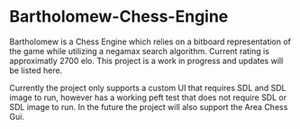 # Bartholomew-Chess-Engine
Bartholomew is a Chess Engine which relies on a bitboard representation of the game while utilizing a negamax search algorithm. Current rating is approximatly 2700 elo. This project is a work in progress and updates will be listed here. 

Currently the project only supports a custom UI that requires SDL and SDL image to run, however has a working peft test that does not require SDL or SDL image to run. In the future the project will also support the Area Chess Gui. 
